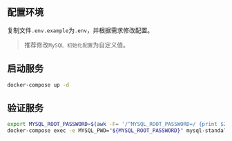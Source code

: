 ## 配置环境

复制文件`.env.example`为`.env`，并根据需求修改配置。

> 推荐修改`MySQL 初始化配置`为自定义值。

## 启动服务

```bash
docker-compose up -d
```

## 验证服务

```bash
export MYSQL_ROOT_PASSWORD=$(awk -F= '/^MYSQL_ROOT_PASSWORD=/ {print $2}' .env)
docker-compose exec -e MYSQL_PWD="${MYSQL_ROOT_PASSWORD}" mysql-standalone mysql -u root -e "SHOW DATABASES;"
```
